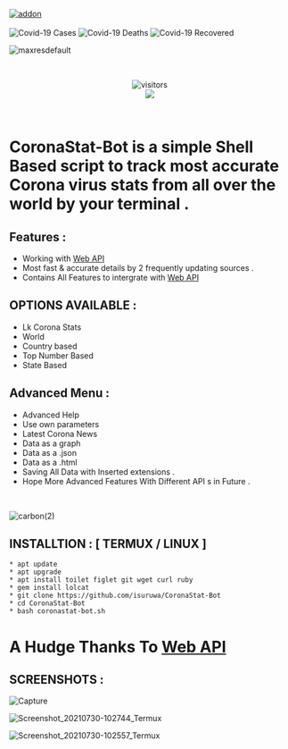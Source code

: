 <a href="https://github.com/isuruwa/CoronaStat-Bot"><img title="addon" src="https://img.shields.io/badge/isuruwa-CoronaStat--Bot-brightgreen?style=for-the-badge&logo=appveyor"></a>
<br>
<br>
![Covid-19 Cases](https://covid19-badges.herokuapp.com/confirmed/latest)
![Covid-19 Deaths](https://covid19-badges.herokuapp.com/deaths/latest)
![Covid-19 Recovered](https://covid19-badges.herokuapp.com/recovered/latest)
<p align="center">

![maxresdefault](https://user-images.githubusercontent.com/72663288/127557267-a053a70c-26f7-4b7b-b23f-711ea4c2132e.jpg)
  
<br>
<p align="center">
<img align="center" alt="visitors" src="https://visitor-badge.glitch.me/badge?page_id=coronastat" />
<br>
<a href="https://hits.seeyoufarm.com"><img src="https://hits.seeyoufarm.com/api/count/incr/badge.svg?url=https%3A%2F%2Fgithub.com%2Fisuruwa&count_bg=%2379C83D&title_bg=%23555555&icon=&icon_color=%23E7E7E7&title=hits&edge_flat=false"/></a>
</p>
<br>

# CoronaStat-Bot is a simple Shell Based script to track most accurate Corona virus stats from all over the world by your terminal . 

## Features : 

* Working with <a href="https://github.com/sagarkarira/coronavirus-tracker-cli"> Web API </a>
* Most fast & accurate details by 2 frequently updating sources .
* Contains All Features to intergrate with <a href="https://github.com/sagarkarira/coronavirus-tracker-cli"> Web API </a>

## OPTIONS AVAILABLE :

* Lk Corona Stats
* World 
* Country based 
* Top Number Based
* State Based 

## Advanced Menu :

* Advanced Help
* Use own parameters
* Latest Corona News
* Data as a graph
* Data as a .json
* Data as a .html
* Saving All Data with Inserted extensions .
* Hope More Advanced Features With Different API s in Future . 

<br>

![carbon(2)](https://user-images.githubusercontent.com/72663288/127601103-9c58d99f-faf5-4520-ab0a-8ad39f5baddb.png)


## INSTALLTION : [ TERMUX / LINUX ]

``` 
* apt update
* apt upgrade
* apt install toilet figlet git wget curl ruby
* gem install lolcat
* git clone https://github.com/isuruwa/CoronaStat-Bot
* cd CoronaStat-Bot
* bash coronastat-bot.sh

```

# A Hudge Thanks To <a href="https://github.com/sagarkarira/coronavirus-tracker-cli"> Web API </a>

## SCREENSHOTS :

![Capture](https://user-images.githubusercontent.com/72663288/127603642-3a909c9c-6828-4bec-aa27-2f63d6548841.PNG)

![Screenshot_20210730-102744_Termux](https://user-images.githubusercontent.com/72663288/127603689-cd36c366-ecc5-42d1-8844-d9b38cf078b9.jpg)

![Screenshot_20210730-102557_Termux](https://user-images.githubusercontent.com/72663288/127603695-8eeb344d-6150-4c30-af90-de3b065072f1.jpg)

